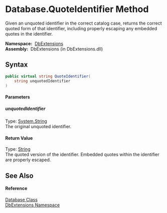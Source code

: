 Database.QuoteIdentifier Method
===============================
  Given an unquoted identifier in the correct catalog case, returns the correct quoted form of that identifier, including properly escaping any embedded quotes in the identifier.

  **Namespace:**  [DbExtensions][1]  
  **Assembly:**  DbExtensions (in DbExtensions.dll)

Syntax
------

```csharp
public virtual string QuoteIdentifier(
	string unquotedIdentifier
)
```

#### Parameters

##### *unquotedIdentifier*
Type: [System.String][2]  
The original unquoted identifier.

#### Return Value
Type: [String][2]  
The quoted version of the identifier. Embedded quotes within the identifier are properly escaped.

See Also
--------

#### Reference
[Database Class][3]  
[DbExtensions Namespace][1]  

[1]: ../README.md
[2]: http://msdn.microsoft.com/en-us/library/s1wwdcbf
[3]: README.md